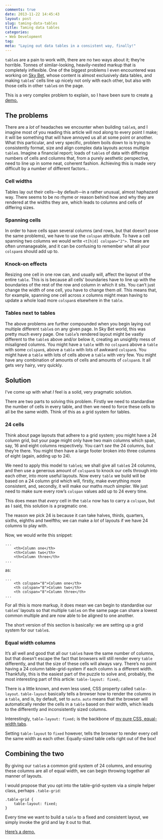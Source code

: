 ```yaml
---
comments: true
date: 2013-11-22 14:45:43
layout: post
slug: taming-data-tables
title: Taming data tables
categories:
- Web Development
tag:
meta: "Laying out data tables in a consistent way, finally!"
---
```


`table`s are a pain to work with, there are no two ways about it; they’re
horrible. Tonnes of similar-looking, heavily-nested markup that is completely
inflexible. One of the biggest problems I even encountered was working on
[Sky Bet](http://www.skybet.com/), whose content is almost exclusively data
tables, and making `table`s’ cells line up nicely not only with each other, but
also with those cells in other `table`s on the page.

This is a very complex problem to explain, so I have been sure to create [a
demo.](http://jsfiddle.net/csswizardry/Df2tt/embedded/result%2Chtml%2Ccss/)

## The problems

There are a _lot_ of headaches we encounter when building `table`s, and I
imagine most of you reading this article will nod along to every point I make;
it will be something that will have annoyed us all at some point or another.
What this particular, and very specific, problem boils down to is trying to
consistently format, size and align complex data layouts across multiple
`table`s. Imagine a financial report; loads of `table`s of data with differing
numbers of cells and columns that, from a purely aesthetic perspective, need to
line up in some neat, coherent fashion. Achieving this is made very difficult by
a number of different factors…

### Cell widths

Tables lay out their cells—by default—in a rather unusual, almost haphazard way.
There seems to be no rhyme or reason behind how and why they are rendered at the
widths they are, which leads to columns and cells of differing sizes.

### Spanning cells

In order to have cells span several columns (and rows, but that doesn’t pose the
same problems), we have to use the `colspan` attribute. To have a cell spanning
two columns we would write `<t[h|d] colspan="2">`. These are often unmanageable,
and it can be confusing to remember what all your `colspan`s should add up to.

### Knock-on effects

Resizing one cell in one row can, and usually will, affect the layout of the
entire `table`. This is is because all cells’ boundaries have to line up with
the boundaries of the rest of the row and column in which it sits. You can’t
just change the width of one cell, you have to change them _all_. This means
that, for example, spanning one cell across <var>x</var> columns might mean
having to update a whole load more `colspan`s elsewhere in the `table`.

### Tables next to tables

The above problems are further compounded when you begin laying out multiple
different `table`s on any given page. In Sky Bet world, this was pretty much
every page. One `table`’s rendered layout might be vastly different to the
`table`s above and/or below it, creating an unsightly mess of misaligned
columns. You might have a `table` with no `colspan`s above a `table` with some
`colspan`s, above a `table` with lots of awkward `colspan`s. You might have a
`table` with lots of cells above a `table` with very few. You might have any
combination of amounts of cells and amounts of `colspan`s. It all gets very
hairy, very quickly.

## Solution

I’ve come up with what _I_ feel is a solid, very pragmatic solution.

There are two parts to solving this problem. Firstly we need to standardise the
number of cells in every table, and then we need to force these cells to all be
the same width. Think of this as a grid system for tables.

### 24 cells

Think about page layouts that adhere to a grid system; you might have a 24
column grid, but your page might only have two main columns which span, say, 16
and eight columns respectively. You can’t _see_ the 24 columns, but they’re
there. You might then have a large footer broken into three columns of eight
(again, adding up to 24).

We need to apply this model to `table`s; we shall give all `table`s 24 columns,
and then use a generous amount of `colspan`s to knock our cells through into
each other, into more useful layouts. Now every `table` we build will be based
on a 24 column grid which will, firstly, make everything more consistent, and,
secondly, it will make our maths _much_ simpler. We just need to make sure every
row’s `colspan` values add up to 24 every time.

This does mean that _every_ cell in the `table` now has to carry a `colspan`,
but as I said, this solution is a pragmatic one.

The reason we pick 24 is because it can take halves, thirds, quarters, sixths,
eighths and twelfths; we can make a _lot_ of layouts if we have 24 columns to
play with.

Now, we would write this snippet:

    ...
        <th>Column one</th>
        <th>Column two</th>
        <th>Column three</th>
    ...

as:

    ...
        <th colspan="8">Column one</th>
        <th colspan="8">Column two</th>
        <th colspan="8">Column three</th>
    ...

For all this is more markup, it does mean we can begin to standardise our
`table`s’ layouts so that multiple `table`s on the same page can share a lowest
common multiple and are now able to be aligned to one another.

The short version of this section is basically: we are setting up a grid system
for our `table`s.

### Equal width columns

It’s all well and good that all our `table`s have the same number of columns,
but that doesn’t escape the fact that browsers will still render every `table`
differently, and that the size of these cells will always vary. There’s no point
having a 24 column table-grid-system if each column is a different width.
Thankfully, this is the easiest part of the puzzle to solve and, probably, the
most interesting part of this article: `table-layout: fixed;`.

There is a little known, and even less used, CSS property called `table-layout`.
`table-layout` basically tells a browser how to render the columns in a `table`,
and is, by default, set to `auto`. `auto` means that the browser will
automatically render the cells in a `table` based on their width, which leads to
the differently and inconsistently sized columns.

Interestingly, `table-layout: fixed;` is the backbone of [my pure CSS,
equal-width tabs](http://jsfiddle.net/csswizardry/zfSt4/).

Setting `table-layout` to `fixed` however, tells the browser to render every
cell the same width as each other. Equally-sized table cells right out of the
box!

## Combining the two

By giving our `table`s a common grid system of 24 columns, and ensuring these
columns are all of equal width, we can begin throwing together all manner of
layouts.

I would propose that you opt into the table-grid-system via a simple helper
class, perhaps `.table-grid`:

    .table-grid {
        table-layout: fixed;
    }

Every time we want to build a `table` to a fixed and consistent layout, we
simply invoke the grid and lay it out to that.

[Here’s a
demo.](http://jsfiddle.net/csswizardry/Df2tt/embedded/result%2Chtml%2Ccss/)
